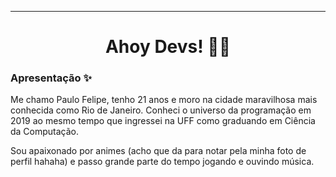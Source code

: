 ___________________________________________________________________________________________________________________________________________________________

<h1 align="center"> Ahoy Devs! 🏴‍☠️ </h1>

<h3> <strong>Apresentação ✨</strong> </h3>

Me chamo Paulo Felipe, tenho 21 anos e moro na cidade maravilhosa mais conhecida como Rio de Janeiro. Conheci o universo da programação em 2019 ao mesmo tempo que ingressei na UFF como graduando em Ciência da Computação.

Sou apaixonado por animes (acho que da para notar pela minha foto de perfil hahaha) e passo grande parte do tempo jogando e ouvindo música.

